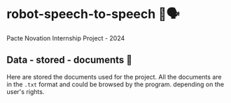 # robot-speech-to-speech 🤖🗣️
Pacte Novation Internship Project - 2024

## Data - stored - documents 📄
Here are stored the documents used for the project. All the documents are in the ```.txt``` format and could be browsed by the program. depending on the user's rights.